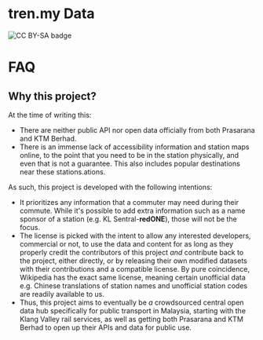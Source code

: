 # tren.my Data

![CC BY-SA badge](http://mirrors.creativecommons.org/presskit/buttons/88x31/svg/by-sa.svg)

# FAQ

## Why this project?

At the time of writing this:
- There are neither public API nor open data officially from both Prasarana and KTM Berhad.
- There is an immense lack of accessibility information and station maps online, to the point that you need to be in the station physically, and even that is not a guarantee. This also includes popular destinations near these stations.ations.

As such, this project is developed with the following intentions:
- It prioritizes any information that a commuter may need during their commute. While it's possible to add extra information such as a name sponsor of a station (e.g. KL Sentral-**redONE**), those will not be the focus.
- The license is picked with the intent to allow any interested developers, commercial or not, to use the data and content for as long as they properly credit the contributors of this project *and* contribute back to the project, either directly, or by releasing their own modified datasets with their contributions and a compatible license. By pure coincidence, Wikipedia has the exact same license, meaning certain unofficial data e.g. Chinese translations of station names and unofficial station codes are readily available to us.
- Thus, this project aims to eventually be *a* crowdsourced central open data hub specifically for public transport in Malaysia, starting with the Klang Valley rail services, as well as getting both Prasarana and KTM Berhad to open up their APIs and data for public use.